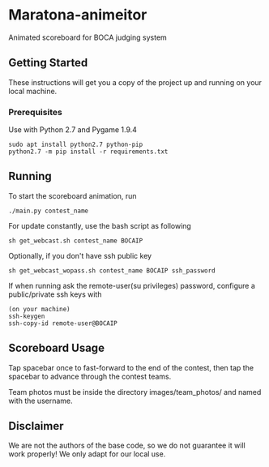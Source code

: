 # Maratona-animeitor

Animated scoreboard for BOCA judging system

## Getting Started

These instructions will get you a copy of the project up and running on your local machine.

### Prerequisites

Use with Python 2.7 and Pygame 1.9.4

```
sudo apt install python2.7 python-pip
python2.7 -m pip install -r requirements.txt
```

## Running

To start the scoreboard animation, run
```
./main.py contest_name
```

For update constantly, use the bash script as following
```
sh get_webcast.sh contest_name BOCAIP
```

Optionally, if you don't have ssh public key
```
sh get_webcast_wopass.sh contest_name BOCAIP ssh_password
```

If when running ask the remote-user(su privileges) password, configure a public/private ssh keys with
```
(on your machine)
ssh-keygen
ssh-copy-id remote-user@BOCAIP
```

## Scoreboard Usage

Tap spacebar once to fast-forward to the end of the contest, then tap the spacebar to advance through the contest teams.

Team photos must be inside the directory images/team_photos/ and named with the username.

## Disclaimer

We are not the authors of the base code, so we do not guarantee it will work properly!
We only adapt for our local use.
